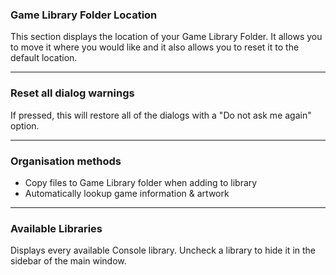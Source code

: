 ### Game Library Folder Location

This section displays the location of your Game Library Folder.  It allows you to move it where you would like and it also allows you to reset it to the default location.

-----

### Reset all dialog warnings

If pressed, this will restore all of the dialogs with a "Do not ask me again" option.

-----

### Organisation methods

* Copy files to Game Library folder when adding to library
* Automatically lookup game information & artwork

-----

### Available Libraries

Displays every available Console library.  Uncheck a library to hide it in the sidebar of the main window.